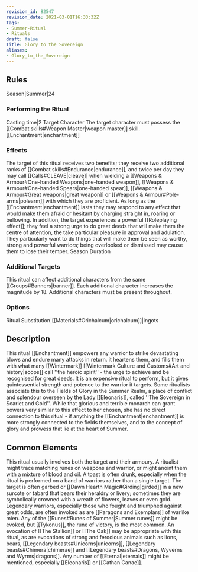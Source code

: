 ```yaml
---
revision_id: 82547
revision_date: 2021-03-01T16:33:32Z
Tags:
- Summer-Ritual
- Rituals
draft: false
Title: Glory to the Sovereign
aliases:
- Glory_to_the_Sovereign
---
```

## Rules
Season|Summer|24
### Performing the Ritual
Casting time|2 Target Character The target character must possess the [[Combat skills#Weapon Master|weapon master]] skill.
[[Enchantment|enchantment]] 
### Effects
The target of this ritual receives two benefits; they receive two additional ranks of [[Combat skills#Endurance|endurance]], and twice per day they may call [[Calls#CLEAVE|cleave]] when wielding a [[Weapons & Armour#One-handed Weapons|one-handed weapon]], [[Weapons & Armour#One-handed Spears|one-handed spear]], [[Weapons & Armour#Great weapons|great weapon]] or [[Weapons & Armour#Pole-arms|polearm]] with which they are proficient.
As long as the [[Enchantment|enchantment]] lasts they may respond to any effect that would make them afraid or hesitant by charging straight in, roaring or bellowing.
In addition, the target experiences a powerful [[Roleplaying effect]]; they feel a strong urge to do great deeds that will make them the centre of attention, the take particular pleasure in approval and adulation. They particularly want to do things that will make them be seen as worthy, strong and powerful warriors; being overlooked or dismissed may cause them to lose their temper. 
Season Duration
### Additional Targets
This ritual can affect additional characters from the same [[Groups#Banners|banner]]. Each additional character increases the magnitude by 18. Additional characters must be present throughout.
### Options
Ritual Substitution|[[Materials#Orichalcum|orichalcum]]|ingots
## Description
This ritual [[Enchantment]] empowers any warrior to strike devastating blows and endure many attacks in return. it heartens them, and fills them with what many [[Wintermark]] [[Wintermark Culture and Customs#Art and history|scops]] call ''the heroic spirit'' - the urge to achieve and be recognised for great deeds. It is an expensive ritual to perform, but it gives quintessential strength and potence to the warrior it targets.
Some ritualists associate this to the Fields of Glory in the Summer Realm, a place of conflict and splendour overseen by the Lady [[Eleonaris]], called ''The Sovereign in Scarlet and Gold''. While that glorious and terrible monarch can grant powers very similar to this effect to her chosen, she has no direct connection to this ritual - if anything the [[Enchantment|enchantment]] is more strongly connected to the fields themselves, and to the concept of glory and prowess that lie at the heart of Summer.
## Common Elements
This ritual usually involves both the target and their armoury. A ritualist might trace matching runes on weapons and warrior, or might anoint them with a mixture of blood and oil. A toast is often drunk, especially when the ritual is performed on a band of warriors rather than a single target. The target is often garbed or [[Dawn Hearth Magic#Girding|girded]] in a new surcote or tabard that bears their heraldry or livery; sometimes they are symbolically crowned with a wreath of flowers, leaves or even gold. Legendary warriors, especially those who fought and triumphed against great odds, are often invoked as are [[Paragons and Exemplars]] of warlike mien. 
Any of the [[Runes#Runes of Summer|Summer runes]] might be evoked, but [[Tykonus]], the rune of victory, is the most common. An evocation of [[The Stallion]] or [[The Oak]] may be appropriate with this ritual, as are evocations of strong and ferocious animals such as lions, bears, [[Legendary beasts#Unicorns|unicorns]], [[Legendary beasts#Chimera|chimerae]] and [[Legendary beasts#Dragons, Wyverns and Wyrms|dragons]]. Any number of [[Eternal|eternals]] might be mentioned, especially [[Eleonaris]] or [[Cathan Canae]].